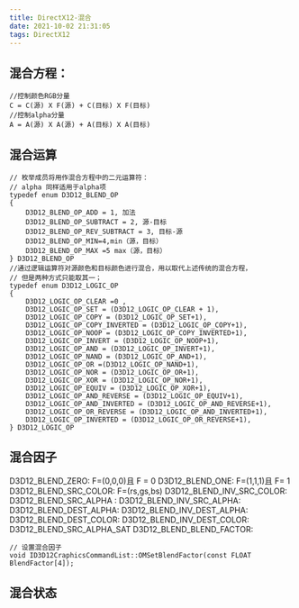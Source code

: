 ```yaml
---
title: DirectX12-混合
date: 2021-10-02 21:31:05
tags: DirectX12
---
```

## 混合方程：
```
//控制颜色RGB分量
C = C(源) X F(源) + C(目标) X F(目标)
//控制alpha分量
A = A(源) X A(源) + A(目标) X A(目标)
```
## 混合运算

```
// 枚举成员将用作混合方程中的二元运算符：
// alpha 同样适用于alpha项
typedef enum D3D12_BLEND_OP
{
    D3D12_BLEND_OP_ADD = 1, 加法
    D3D12_BLEND_OP_SUBTRACT = 2, 源-目标
    D3D12_BLEND_OP_REV_SUBTRACT = 3, 目标-源
    D3D12_BLEND_OP_MIN=4,min（源，目标）
    D3D12_BLEND_OP_MAX =5 max（源，目标）
} D3D12_BLEND_OP
//通过逻辑运算符对源颜色和目标颜色进行混合，用以取代上述传统的混合方程，
// 但是两种方式只能取其一；
typedef enum D3D12_LOGIC_OP
{
    D3D12_LOGIC_OP_CLEAR =0 ,
    D3D12_LOGIC_OP_SET = (D3D12_LOGIC_OP_CLEAR + 1),
    D3D12_LOGIC_OP_COPY = (D3D12_LOGIC_OP_SET+1),
    D3D12_LOGIC_OP_COPY_INVERTED = (D3D12_LOGIC_OP_COPY+1),
    D3D12_LOGIC_OP_NOOP = (D3D12_LOGIC_OP_COPY_INVERTED+1),
    D3D12_LOGIC_OP_INVERT = (D3D12_LOGIC_OP_NOOP+1),
    D3D12_LOGIC_OP_AND = (D3D12_LOGIC_OP_INVERT+1),
    D3D12_LOGIC_OP_NAND = (D3D12_LOGIC_OP_AND+1),
    D3D12_LOGIC_OP_OR =(D3D12_LOGIC_OP_NAND+1),
    D3D12_LOGIC_OP_NOR = (D3D12_LOGIC_OP_OR+1),
    D3D12_LOGIC_OP_XOR = (D3D12_LOGIC_OP_NOR+1),
    D3D12_LOGIC_OP_EQUIV = (D3D12_LOGIC_OP_XOR+1),
    D3D12_LOGIC_OP_AND_REVERSE = (D3D12_LOGIC_OP_EQUIV+1),
    D3D12_LOGIC_OP_AND_INVERTED = (D3D12_LOGIC_OP_AND_REVERSE+1),
    D3D12_LOGIC_OP_OR_REVERSE = (D3D12_LOGIC_OP_AND_INVERTED+1),
    D3D12_LOGIC_OP_INVERTED = (D3D12_LOGIC_OP_OR_REVERSE+1),
} D3D12_LOGIC_OP
```
## 混合因子
D3D12_BLEND_ZERO: F=(0,0,0)且 F = 0
D3D12_BLEND_ONE: F=(1,1,1)且 F= 1
D3D12_BLEND_SRC_COLOR: F=(rs,gs,bs) 
D3D12_BLEND_INV_SRC_COLOR:
D3D12_BLEND_SRC_ALPHA :
D3D12_BLEND_INV_SRC_ALPHA:
D3D12_BLEND_DEST_ALPHA:
D3D12_BLEND_INV_DEST_ALPHA:
D3D12_BLEND_DEST_COLOR:
D3D12_BLEND_INV_DEST_COLOR:
D3D12_BLEND_SRC_ALPHA_SAT
D3D12_BLEND_BLEND_FACTOR:
```
// 设置混合因子
void ID3D12CraphicsCommandList::OMSetBlendFactor(const FLOAT BlendFactor[4]);
```
## 混合状态
